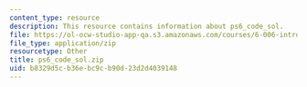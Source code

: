 ```yaml
---
content_type: resource
description: This resource contains information about ps6_code_sol.
file: https://ol-ocw-studio-app-qa.s3.amazonaws.com/courses/6-006-introduction-to-algorithms-fall-2011/b8329d5cb36ebc9cb90d23d2d4039148_ps6_code_sol.zip
file_type: application/zip
resourcetype: Other
title: ps6_code_sol.zip
uid: b8329d5c-b36e-bc9c-b90d-23d2d4039148
---
```

